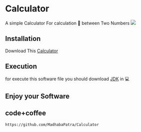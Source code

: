 # Calculator
A simple Calculator For calculation :pencil: between Two Numbers
![](https://upload.wikimedia.org/wikipedia/en/thumb/3/30/Java_programming_language_logo.svg/1200px-Java_programming_language_logo.svg.png)
## Installation

Download This [Calculator](https://github.com/MadhabaPatra/Calculator/blob/master/dist/Calculator.jar?raw=true)

## Execution

for execute this software file you should  download [JDK](https://www.oracle.com/technetwork/java/javase/downloads/jdk11-downloads-5066655.html) in :computer:

## Enjoy your Software

## code+coffee
```
https://github.com/MadhabaPatra/Calculator
```
